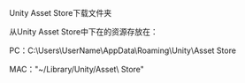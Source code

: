 Unity Asset Store下载文件夹
<div>

<div>

从Unity Asset Store中下在的资源存放在：

</div>

<div>

PC：C:\\Users\\UserName\\AppData\\Roaming\\Unity\\Asset Store

</div>

<div>

MAC："\~/Library/Unity/Asset\\ Store"

</div>

</div>
